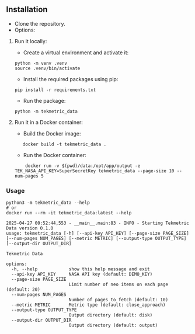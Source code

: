 ## Installation

- Clone the repository.
- Options:

1. Run it locally:
    - Create a virtual environment and activate it:

     ```shell
     python -m venv .venv
     source .venv/bin/activate
     ```

    - Install the required packages using pip:

     ```shell
     pip install -r requirements.txt
     ```

    - Run the package:

     ```shell
     python -m tekmetric_data
     ```

2. Run it in a Docker container:
    - Build the Docker image:

     ```shell
        docker build -t tekmetric_data .
      ```

    - Run the Docker container:

    ```shell
        docker run -v $(pwd)/data:/opt/app/output -e TEK_NASA_API_KEY=SuperSecretKey tekmetric_data --page-size 10 --num-pages 5
     ```

### Usage

```shell
python3 -m tekmetric_data --help
# or 
docker run --rm -it tekmetric_data:latest --help

2025-04-27 00:52:44,553 - __main__.main:83 - INFO - Starting Tekmetric Data version 0.1.0
usage: tekmetric_data [-h] [--api-key API_KEY] [--page-size PAGE_SIZE] [--num-pages NUM_PAGES] [--metric METRIC] [--output-type OUTPUT_TYPE] [--output-dir OUTPUT_DIR]

Tekmetric Data

options:
  -h, --help            show this help message and exit
  --api-key API_KEY     NASA API key (default: DEMO_KEY)
  --page-size PAGE_SIZE
                        Limit number of neo items on each page (default: 20)
  --num-pages NUM_PAGES
                        Number of pages to fetch (default: 10)
  --metric METRIC       Metric type (default: close_approach)
  --output-type OUTPUT_TYPE
                        Output directory (default: disk)
  --output-dir OUTPUT_DIR
                        Output directory (default: output)

```